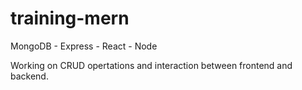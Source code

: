 # training-mern
MongoDB - Express - React - Node

Working on CRUD opertations and interaction between frontend and backend.
